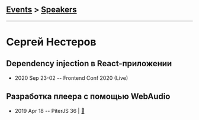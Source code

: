 ## [Events](../README.md) > [Speakers](../speakers.md)
---

# Сергей Нестеров

## Dependency injection в React-приложении
- 2020 Sep 23-02 -- Frontend Conf 2020 (Live)    
## Разработка плеера с помощью WebAudio
- 2019 Apr 18 -- PiterJS 36  | [:notebook:](https://fs.piterjs.org/events/36/nesterov.pdf)  
